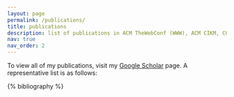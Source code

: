 ```yaml
---
layout: page
permalink: /publications/
title: publications
description: list of publications in ACM TheWebConf (WWW), ACM CIKM, COLING, LREC, IEEE BigData, ACM CODS-COMAD, etc.
nav: true
nav_order: 2
---
```

 To view all of my publications, visit my <a href="https://scholar.google.com/citations?hl=en&user=7Jm4_McAAAAJ" target="_blank">Google Scholar</a> page. A representative list is as follows:

<!-- _pages/publications.md -->


<div class="publications">

 {% bibliography %} 

</div>

